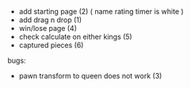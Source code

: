 - add starting page (2)
    (
        name
        rating
        timer
        is white
    )
- add drag n drop (1)
- win/lose page (4)
- check calculate on either kings (5)
- captured pieces (6)

bugs:
- pawn transform to queen does not work (3)